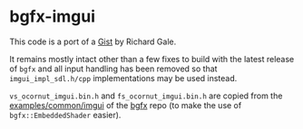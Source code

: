 # bgfx-imgui

This code is a port of a [Gist](https://gist.github.com/RichardGale/6e2b74bc42b3005e08397236e4be0fd0) by Richard Gale.

It remains mostly intact other than a few fixes to build with the latest release of `bgfx` and all input handling has been removed so that `imgui_impl_sdl.h/cpp` implementations may be used instead.

`vs_ocornut_imgui.bin.h` and `fs_ocornut_imgui.bin.h` are copied from the [examples/common/imgui](https://github.com/bkaradzic/bgfx/tree/master/examples/common/imgui) of the [bgfx](https://github.com/bkaradzic/bgfx) repo (to make the use of `bgfx::EmbeddedShader` easier).
